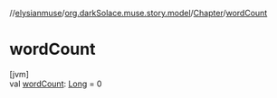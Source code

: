 //[elysianmuse](../../../index.md)/[org.darkSolace.muse.story.model](../index.md)/[Chapter](index.md)/[wordCount](word-count.md)

# wordCount

[jvm]\
val [wordCount](word-count.md): [Long](https://kotlinlang.org/api/latest/jvm/stdlib/kotlin/-long/index.html) = 0
